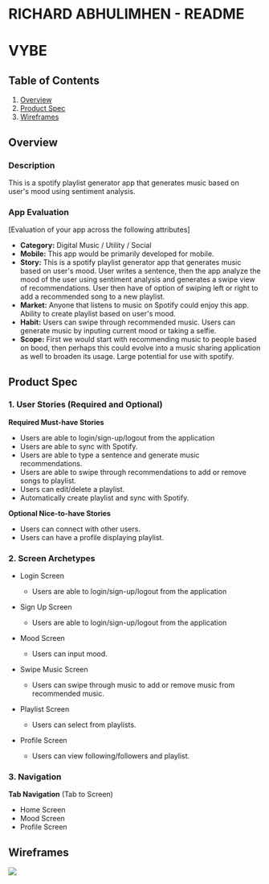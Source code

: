 RICHARD ABHULIMHEN - README
===

# VYBE

## Table of Contents
1. [Overview](#Overview)
1. [Product Spec](#Product-Spec)
1. [Wireframes](#Wireframes)

## Overview
### Description
This is a spotify playlist generator app that generates music based on user's mood using sentiment analysis.

### App Evaluation
[Evaluation of your app across the following attributes]
- **Category:** Digital Music / Utility / Social
- **Mobile:** This app would be primarily developed for mobile.
- **Story:** This is a spotify playlist generator app that generates music based on user's mood. User writes a sentence, then the app analyze the mood of the user using sentiment analysis and generates a swipe view of recommendations. User then have of option of swiping left or right to add a recommended song to a new playlist.
- **Market:** Anyone that listens to music on Spotify could enjoy this app. Ability to create playlist based on user's mood.
- **Habit:** Users can swipe through recommended music. Users can generate music by inputing current mood or taking a selfie.
- **Scope:**  First we would start with recommending music to people based on bood, then perhaps this could evolve into a music sharing application as well to broaden its usage. Large potential for use with spotify.

## Product Spec

### 1. User Stories (Required and Optional)

**Required Must-have Stories**

- Users are able to login/sign-up/logout from the application
- Users are able to sync with Spotify.
- Users are able to type a sentence and generate music recommendations.
- Users are able to swipe through recommendations to add or remove songs to playlist.
- Users can edit/delete a playlist.
- Automatically create playlist and sync with Spotify.

**Optional Nice-to-have Stories**

- Users can connect with other users.
- Users can have a profile displaying playlist.

### 2. Screen Archetypes

* Login Screen
   * Users are able to login/sign-up/logout from the application

* Sign Up Screen
   * Users are able to login/sign-up/logout from the application

* Mood Screen
    * Users can input mood.

* Swipe Music Screen
    * Users can swipe through music to add or remove music from recommended music.

* Playlist Screen
    * Users can select from playlists.

* Profile Screen
    * Users can view following/followers and playlist.



### 3. Navigation

**Tab Navigation** (Tab to Screen)

* Home Screen
* Mood Screen
* Profile Screen

## Wireframes
![](https://i.imgur.com/dg6micE.jpg)
